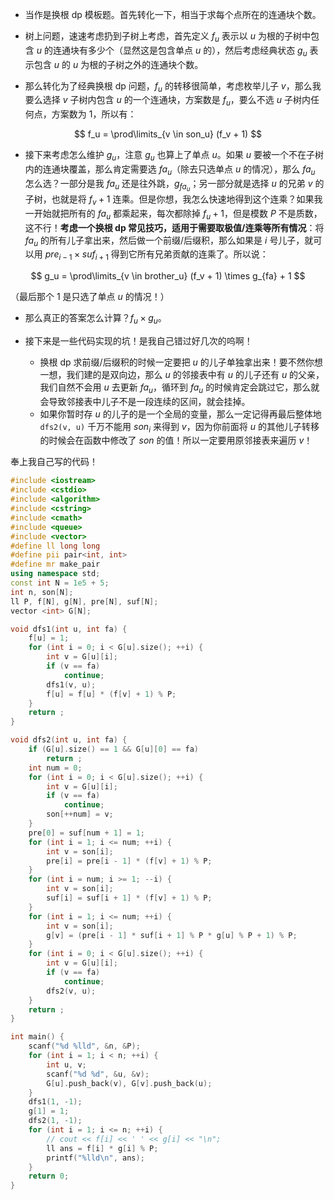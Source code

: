 * 当作是换根 dp 模板题。首先转化一下，相当于求每个点所在的连通块个数。

* 树上问题，速速考虑扔到子树上考虑，首先定义 $f_u$ 表示以 $u$ 为根的子树中包含 $u$ 的连通块有多少个（显然这是包含单点 $u$ 的），然后考虑经典状态 $g_u$ 表示包含 $u$ 的 $u$ 为根的子树之外的连通块个数。

* 那么转化为了经典换根 dp 问题，$f_u$ 的转移很简单，考虑枚举儿子 $v$，那么我要么选择 $v$ 子树内包含 $u$  的一个连通块，方案数是 $f_u$，要么不选 $u$ 子树内任何点，方案数为 $1$，所以有：

$$
f_u = \prod\limits_{v \in son_u} (f_v + 1)
$$

* 接下来考虑怎么维护 $g_u$，注意 $g_u$ 也算上了单点 $u$。如果 $u$ 要被一个不在子树内的连通块覆盖，那么肯定需要选 $fa_u$（除去只选单点 $u$ 的情况），那么 $fa_u$ 怎么选？一部分是我 $fa_u$ 还是往外跳，$g_{fa_u}$；另一部分就是选择 $u$ 的兄弟 $v$ 的子树，也就是将 $f_v + 1$ 连乘。但是你想，我怎么快速地得到这个连乘？如果我一开始就把所有的 $fa_u$ 都乘起来，每次都除掉 $f_u + 1$，但是模数 $P$ 不是质数，这不行！**考虑一个换根 dp 常见技巧，适用于需要取极值/连乘等所有情况**：将 $fa_u$ 的所有儿子拿出来，然后做一个前缀/后缀积，那么如果是 $i$ 号儿子，就可以用 $pre_{i - 1} \times suf_{i + 1}$ 得到它所有兄弟贡献的连乘了。所以说：

$$
g_u = \prod\limits_{v \in brother_u} (f_v + 1) \times g_{fa} + 1
$$

（最后那个 $1$ 是只选了单点 $u$ 的情况！）

* 那么真正的答案怎么计算？$f_u \times g_u$。

* 接下来是一些代码实现的坑！是我自己错过好几次的呜啊！
  * 换根 dp 求前缀/后缀积的时候一定要把 $u$ 的儿子单独拿出来！要不然你想一想，我们建的是双向边，那么 $u$ 的邻接表中有 $u$ 的儿子还有 $u$ 的父亲，我们自然不会用 $u$ 去更新 $fa_u$，循环到 $fa_u$ 的时候肯定会跳过它，那么就会导致邻接表中儿子不是一段连续的区间，就会挂掉。
  * 如果你暂时存 $u$ 的儿子的是一个全局的变量，那么一定记得再最后整体地 ```dfs2(v, u)``` 千万不能用 $son_i$ 来得到 $v$，因为你前面将 $u$ 的其他儿子转移的时候会在函数中修改了 $son$ 的值！所以一定要用原邻接表来遍历 $v$！
  
奉上我自己写的代码！

```cpp
#include <iostream>
#include <cstdio>
#include <algorithm>
#include <cstring>
#include <cmath>
#include <queue>
#include <vector>
#define ll long long
#define pii pair<int, int>
#define mr make_pair
using namespace std;
const int N = 1e5 + 5;
int n, son[N];
ll P, f[N], g[N], pre[N], suf[N];
vector <int> G[N];

void dfs1(int u, int fa) {
	f[u] = 1;
	for (int i = 0; i < G[u].size(); ++i) {
		int v = G[u][i];
		if (v == fa)
			continue;
		dfs1(v, u);
		f[u] = f[u] * (f[v] + 1) % P;
	}
	return ;
}

void dfs2(int u, int fa) {
	if (G[u].size() == 1 && G[u][0] == fa)
		return ;
	int num = 0;
	for (int i = 0; i < G[u].size(); ++i) {
		int v = G[u][i];
		if (v == fa)
			continue;
		son[++num] = v;
	}
	pre[0] = suf[num + 1] = 1;
	for (int i = 1; i <= num; ++i) {
		int v = son[i];
		pre[i] = pre[i - 1] * (f[v] + 1) % P;
	}
	for (int i = num; i >= 1; --i) {
		int v = son[i];
		suf[i] = suf[i + 1] * (f[v] + 1) % P;
	}
	for (int i = 1; i <= num; ++i) {
		int v = son[i];
		g[v] = (pre[i - 1] * suf[i + 1] % P * g[u] % P + 1) % P;
	}
	for (int i = 0; i < G[u].size(); ++i) {
		int v = G[u][i];
		if (v == fa)
			continue;
		dfs2(v, u);
	}
	return ;
}

int main() {
	scanf("%d %lld", &n, &P);
	for (int i = 1; i < n; ++i) {
		int u, v;
		scanf("%d %d", &u, &v);
		G[u].push_back(v), G[v].push_back(u);
	}
	dfs1(1, -1);
	g[1] = 1;
	dfs2(1, -1);
	for (int i = 1; i <= n; ++i) {
		// cout << f[i] << ' ' << g[i] << "\n";
		ll ans = f[i] * g[i] % P;
		printf("%lld\n", ans);
	}
	return 0;
}
```